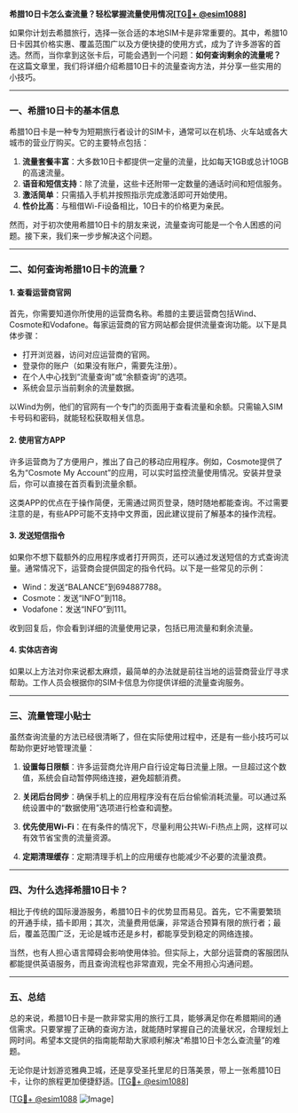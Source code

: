 **希腊10日卡怎么查流量？轻松掌握流量使用情况[[TG💪+ @esim1088](https://t.me/s/esim1088)]**

如果你计划去希腊旅行，选择一张合适的本地SIM卡是非常重要的。其中，希腊10日卡因其价格实惠、覆盖范围广以及方便快捷的使用方式，成为了许多游客的首选。然而，当你拿到这张卡后，可能会遇到一个问题：**如何查询剩余的流量呢？** 在这篇文章里，我们将详细介绍希腊10日卡的流量查询方法，并分享一些实用的小技巧。

---

### 一、希腊10日卡的基本信息

希腊10日卡是一种专为短期旅行者设计的SIM卡，通常可以在机场、火车站或各大城市的营业厅购买。它的主要特点包括：

1. **流量套餐丰富**：大多数10日卡都提供一定量的流量，比如每天1GB或总计10GB的高速流量。
2. **语音和短信支持**：除了流量，这些卡还附带一定数量的通话时间和短信服务。
3. **激活简单**：只需插入手机并按照指示完成激活即可开始使用。
4. **性价比高**：与租借Wi-Fi设备相比，10日卡的价格更为亲民。

然而，对于初次使用希腊10日卡的朋友来说，流量查询可能是一个令人困惑的问题。接下来，我们来一步步解决这个问题。

---

### 二、如何查询希腊10日卡的流量？

#### 1. 查看运营商官网
首先，你需要知道你所使用的运营商名称。希腊的主要运营商包括Wind、Cosmote和Vodafone。每家运营商的官方网站都会提供流量查询功能。以下是具体步骤：

- 打开浏览器，访问对应运营商的官网。
- 登录你的账户（如果没有账户，需要先注册）。
- 在个人中心找到“流量查询”或“余额查询”的选项。
- 系统会显示当前剩余的流量数据。

以Wind为例，他们的官网有一个专门的页面用于查看流量和余额。只需输入SIM卡号码和密码，就能轻松获取相关信息。

#### 2. 使用官方APP
许多运营商为了方便用户，推出了自己的移动应用程序。例如，Cosmote提供了名为“Cosmote My Account”的应用，可以实时监控流量使用情况。安装并登录后，你可以直接在首页看到流量余额。

这类APP的优点在于操作简便，无需通过网页登录，随时随地都能查询。不过需要注意的是，有些APP可能不支持中文界面，因此建议提前了解基本的操作流程。

#### 3. 发送短信指令
如果你不想下载额外的应用程序或者打开网页，还可以通过发送短信的方式查询流量。通常情况下，运营商会提供固定的指令代码。以下是一些常见的示例：

- Wind：发送“BALANCE”到694887788。
- Cosmote：发送“INFO”到118。
- Vodafone：发送“INFO”到111。

收到回复后，你会看到详细的流量使用记录，包括已用流量和剩余流量。

#### 4. 实体店咨询
如果以上方法对你来说都太麻烦，最简单的办法就是前往当地的运营商营业厅寻求帮助。工作人员会根据你的SIM卡信息为你提供详细的流量查询服务。

---

### 三、流量管理小贴士

虽然查询流量的方法已经很清晰了，但在实际使用过程中，还是有一些小技巧可以帮助你更好地管理流量：

1. **设置每日限额**：许多运营商允许用户自行设定每日流量上限。一旦超过这个数值，系统会自动暂停网络连接，避免超额消费。
   
2. **关闭后台同步**：确保手机上的应用程序没有在后台偷偷消耗流量。可以通过系统设置中的“数据使用”选项进行检查和调整。

3. **优先使用Wi-Fi**：在有条件的情况下，尽量利用公共Wi-Fi热点上网，这样可以有效节省宝贵的流量资源。

4. **定期清理缓存**：定期清理手机上的应用缓存也能减少不必要的流量浪费。

---

### 四、为什么选择希腊10日卡？

相比于传统的国际漫游服务，希腊10日卡的优势显而易见。首先，它不需要繁琐的开通手续，插卡即用；其次，流量费用低廉，非常适合预算有限的旅行者；最后，覆盖范围广泛，无论是城市还是乡村，都能享受到稳定的网络连接。

当然，也有人担心语言障碍会影响使用体验。但实际上，大部分运营商的客服团队都能提供英语服务，而且查询流程也非常直观，完全不用担心沟通问题。

---

### 五、总结

总的来说，希腊10日卡是一款非常实用的旅行工具，能够满足你在希腊期间的通信需求。只要掌握了正确的查询方法，就能随时掌握自己的流量状况，合理规划上网时间。希望本文提供的指南能帮助大家顺利解决“希腊10日卡怎么查流量”的难题。

无论你是计划游览雅典卫城，还是享受圣托里尼的日落美景，带上一张希腊10日卡，让你的旅程更加便捷舒适。[[TG💪+ @esim1088](https://t.me/s/esim1088)] 

[[TG💪+ @esim1088](https://t.me/s/esim1088) ![Image](https://i.postimg.cc/4NQfJmqS/Snipaste-2025-05-13-00-14-12.png)]